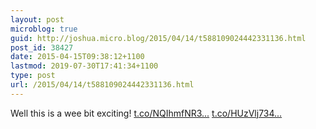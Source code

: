```yaml
---
layout: post
microblog: true
guid: http://joshua.micro.blog/2015/04/14/t588109024442331136.html
post_id: 38427
date: 2015-04-15T09:38:12+1100
lastmod: 2019-07-30T17:41:34+1100
type: post
url: /2015/04/14/t588109024442331136.html
---
```

Well this is a wee bit exciting! [t.co/NQIhmfNR3...](http://t.co/NQIhmfNR3G) [t.co/HUzVlj734...](http://t.co/HUzVlj734V)
